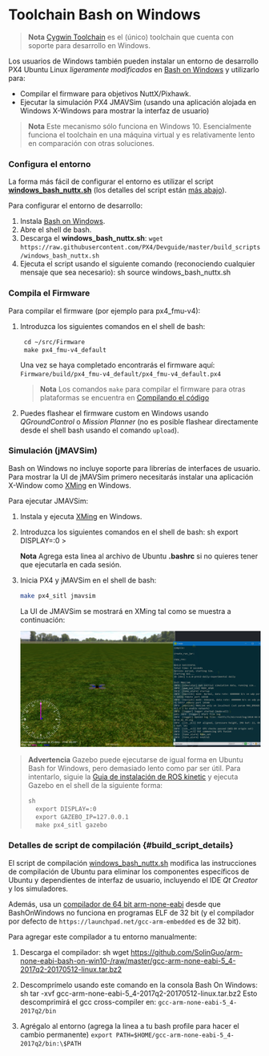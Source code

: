 # Toolchain Bash on Windows

> **Nota** [Cygwin Toolchain](../setup/dev_env_windows_cygwin.md) es el (único) toolchain que cuenta con soporte para desarrollo en Windows.

Los usuarios de Windows también pueden instalar un entorno de desarrollo PX4 Ubuntu Linux *ligeramente modificados* en [Bash on Windows](https://github.com/Microsoft/BashOnWindows) y utilizarlo para:

* Compilar el firmware para objetivos NuttX/Pixhawk. 
* Ejecutar la simulación PX4 JMAVSim (usando una aplicación alojada en Windows X-Windows para mostrar la interfaz de usuario)

> **Nota** Este mecanismo sólo funciona en Windows 10. Esencialmente funciona el toolchain en una máquina virtual y es relativamente lento en comparación con otras soluciones.

### Configura el entorno

La forma más fácil de configurar el entorno es utilizar el script **<a href="https://raw.githubusercontent.com/PX4/Devguide/master/build_scripts/windows_bash_nuttx.sh" target="_blank" download>windows_bash_nuttx.sh</a>** (los detalles del script están [más abajo](#build_script_details)).

Para configurar el entorno de desarrollo:

1. Instala [Bash on Windows](https://github.com/Microsoft/BashOnWindows).
2. Abre el shell de bash. 
3. Descarga el **windows_bash_nuttx.sh**: ```wget https://raw.githubusercontent.com/PX4/Devguide/master/build_scripts/windows_bash_nuttx.sh```
4. Ejecuta el script usando el siguiente comando (reconociendo cualquier mensaje que sea necesario): 
        sh
        source windows_bash_nuttx.sh

### Compila el Firmware

Para compilar el firmware (por ejemplo para px4_fmu-v4):

1. Introduzca los siguientes comandos en el shell de bash:
    
        cd ~/src/Firmware
        make px4_fmu-v4_default
        
    
    Una vez se haya completado encontrarás el firmware aquí: `Firmware/build/px4_fmu-v4_default/px4_fmu-v4_default.px4`
    
    > **Nota** Los comandos `make` para compilar el firmware para otras plataformas se encuentra en [Compilando el código](../setup/building_px4.md#nuttx--pixhawk-based-boards)

2. Puedes flashear el firmware custom en Windows usando *QGroundControl* o *Mission Planner* (no es posible flashear directamente desde el shell bash usando el comando `upload`).

### Simulación (jMAVSim)

Bash on Windows no incluye soporte para librerías de interfaces de usuario. Para mostrar la UI de jMAVSim primero necesitarás instalar una aplicación X-Window como [XMing](https://sourceforge.net/projects/xming/) en Windows.

Para ejecutar JMAVSim:

1. Instala y ejecuta [XMing](https://sourceforge.net/projects/xming/) en Windows.
2. Introduzca los siguientes comandos en el shell de bash: 
        sh
        export DISPLAY=:0 > 
    
    **Nota** Agrega esta linea al archivo de Ubuntu **.bashrc** si no quieres tener que ejecutarla en cada sesión.
3. Inicia PX4 y jMAVSim en el shell de bash:
    
    ```sh
    make px4_sitl jmavsim
    ```
    
    La UI de JMAVSim se mostrará en XMing tal como se muestra a continuación:
    
    ![jMAVSimOnWindows](../../assets/simulation/JMAVSim_on_Windows.PNG)

> **Advertencia** Gazebo puede ejecutarse de igual forma en Ubuntu Bash for Windows, pero demasiado lento como par ser útil. Para intentarlo, siguie la [Guia de instalación de ROS kinetic](http://wiki.ros.org/kinetic/Installation/Ubuntu) y ejecuta Gazebo en el shell de la siguiente forma: 
> 
>     sh
>       export DISPLAY=:0
>       export GAZEBO_IP=127.0.0.1
>       make px4_sitl gazebo

### Detalles de script de compilación {#build_script_details}

El script de compilación [windows_bash_nuttx.sh](https://raw.githubusercontent.com/PX4/Devguide/master/build_scripts/windows_bash_nuttx.sh) modifica las instrucciones de compilación de Ubuntu para eliminar los componentes específicos de Ubuntu y dependientes de interfaz de usuario, incluyendo el IDE *Qt Creator* y los simuladores.

Además, usa un [compilador de 64 bit arm-none-eabi](https://github.com/SolinGuo/arm-none-eabi-bash-on-win10-.git) desde que BashOnWindows no funciona en programas ELF de 32 bit (y el compilador por defecto de `https://launchpad.net/gcc-arm-embedded` es de 32 bit).

Para agregar este compilador a tu entorno manualmente:

1. Descarga el compilador: 
        sh
        wget https://github.com/SolinGuo/arm-none-eabi-bash-on-win10-/raw/master/gcc-arm-none-eabi-5_4-2017q2-20170512-linux.tar.bz2

2. Descomprímelo usando este comando en la consola Bash On Windows: 
        sh
        tar -xvf gcc-arm-none-eabi-5_4-2017q2-20170512-linux.tar.bz2 Esto descomprimirá el gcc cross-compiler en: ```gcc-arm-none-eabi-5_4-2017q2/bin```

3. Agrégalo al entorno (agrega la linea a tu bash profile para hacer el cambio permanente) ```export PATH=$HOME/gcc-arm-none-eabi-5_4-2017q2/bin:\$PATH```
